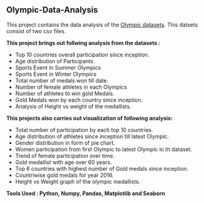 ## Olympic-Data-Analysis

This project contains the data analysis of the [Olympic datasets](https://www.kaggle.com/heesoo37/120-years-of-olympic-history-athletes-and-results). This datsets consist of two csv files.

**This project brings out follwing analysis from the datasets :**
- Top 10 countries overall participation since inception.
- Age distribution of Participants.
- Sports Event in Summer Olympics
- Sports Event in Winter Olympics
- Total number of medals won till date.
- Number of female athletes in each Olympics
- Number of athletes to win gold Medals.
- Gold Medals won by each country since inception.
- Analysis of Height vs weight of the medallists.

**This projects also carries out visualization of following analysis:**
- Total number of participation by each top 10 countries.
- Age distribution of athletes since inception till latest Olympic.
- Gender distribution in form of pie chart.
- Women participation from first Olympic to latest Olympic in th dataset.
- Trend of female participation over time.
- Gold medallist with age over 60 years.
- Top 6 countries with highest number of Gold medals since inception.
- Countriwise gold medals for year 2016.
- Height vs Weight graph of the olympic medallists.


**Tools Used : Python, Numpy, Pandas, Matplotlib and Seaborn**
